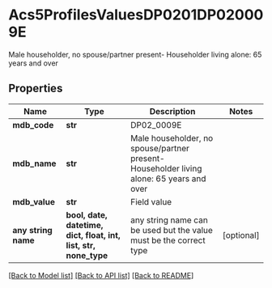 # Acs5ProfilesValuesDP0201DP020009E

Male householder, no spouse/partner present- Householder living alone: 65 years and over

## Properties
Name | Type | Description | Notes
------------ | ------------- | ------------- | -------------
**mdb_code** | **str** | DP02_0009E | 
**mdb_name** | **str** | Male householder, no spouse/partner present- Householder living alone: 65 years and over | 
**mdb_value** | **str** | Field value | 
**any string name** | **bool, date, datetime, dict, float, int, list, str, none_type** | any string name can be used but the value must be the correct type | [optional]

[[Back to Model list]](../README.md#documentation-for-models) [[Back to API list]](../README.md#documentation-for-api-endpoints) [[Back to README]](../README.md)


